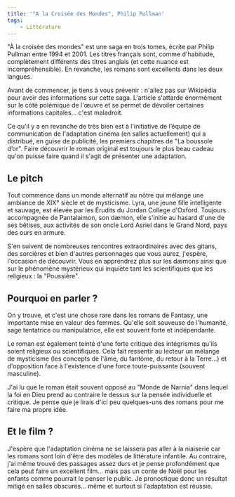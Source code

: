 ```yaml
---
title: '"A la Croisée des Mondes", Philip Pullman'
tags:
    - Littérature
---
```


"À la croisée des mondes" est une saga en trois tomes, écrite par Philip Pullman
entre 1994 et 2001. Les titres français sont, comme d'habitude, complètement
différents des titres anglais (et cette nuance est incompréhensible). En
revanche, les romans sont excellents dans les deux langues.

<!-- more -->

Avant de commencer, je tiens à vous prévenir : n'allez pas sur Wikipédia pour
avoir des informations sur cette saga. L'article s'attarde énormément sur le
côté polémique de l'œuvre et se permet de dévoiler certaines informations
capitales… c'est maladroit.

Ce qu'il y a en revanche de très bien est à l'initiative de l’équipe de
communication de l'adaptation cinéma (en salles actuellement) qui a distribué,
en guise de publicité, les premiers chapitres de "La boussole d’or". Faire
découvrir le roman original est toujours le plus beau cadeau qu'on puisse faire
quand il s'agit de présenter une adaptation.

## Le pitch

Tout commence dans un monde alternatif au nôtre qui mélange une ambiance de XIX°
siècle et de mysticisme. Lyra, une jeune fille intelligente et sauvage, est
élevée par les Érudits du Jordan College d'Oxford. Toujours accompagnée de
Pantalaimon, son dæmon, elle s'initie au hasard d'une de ses bêtises, aux
activités de son oncle Lord Asriel dans le Grand Nord, pays des ours en armure.

S'en suivent de nombreuses rencontres extraordinaires avec des gitans, des
sorcières et bien d'autres personnages que vous aurez, j'espère, l'occasion de
découvrir. Vous en apprendrez plus sur les dæmons ainsi que sur le phénomène
mystérieux qui inquiète tant les scientifiques que les religieux : la
"Poussière".

## Pourquoi en parler ?

On y trouve, et c'est une chose rare dans les romans de Fantasy, une importante
mise en valeur des femmes. Qu'elle soit sauveuse de l'humanité, sage tentatrice
ou manipulatrice, elle est souvent forte et indépendante.

Le roman est également teinté d'une forte critique des intégrismes qu'ils soient
religieux ou scientifiques. Cela fait ressentir au lecteur un mélange de
mysticisme (les concepts de l'âme, du fantôme, du retour à la Terre…) et
d'opposition face à l'existence d'une force toute-puissante (souvent masculine).

J'ai lu que le roman était souvent opposé au "Monde de Narnia" dans lequel la
foi en Dieu prend au contraire le dessus sur la pensée individuelle et critique.
Je pense que je lirais d'ici peu quelques-uns des romans pour me faire ma propre
idée.

## Et le film ?

J'espère que l'adaptation cinéma ne se laissera pas aller à la niaiserie car les
romans sont loin d'être des modèles de littérature infantile. Au contraire, j'ai
même trouvé des passages assez durs et je pense profondément que cela peut faire
un excellent film… mais pas un conte de Noël pour les enfants comme pourrait le
penser le public. Je pronostique donc un résultat mitigé en salles obscures…
même et surtout si l'adaptation est réussie.
